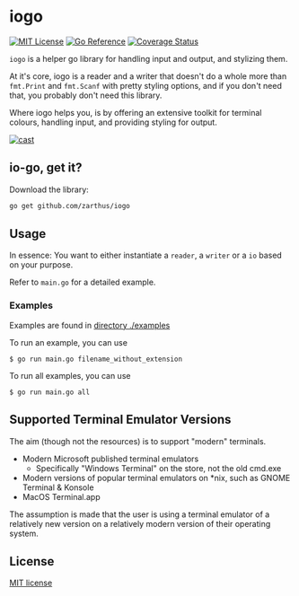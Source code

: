 # iogo 

[![MIT License](https://img.shields.io/badge/License-MIT-blue.svg)](LICENSE)
[![Go Reference](https://pkg.go.dev/badge/github.com/Zarthus/iogo.svg)](https://pkg.go.dev/github.com/Zarthus/iogo/v2)
[![Coverage Status](https://coveralls.io/repos/github/Zarthus/iogo/badge.svg?branch=main)](https://coveralls.io/github/Zarthus/iogo?branch=main)

`iogo` is a helper go library for handling input and output, and stylizing them.

At it's core, iogo is a reader and a writer that doesn't do a whole more than
`fmt.Print` and `fmt.Scanf` with pretty styling options, and if you don't need that,
you probably don't need this library.

Where iogo helps you, is by offering an extensive toolkit for
terminal colours, handling input, and providing styling for output.

[![cast](./examples/display/sample.gif)](./examples/display/sample.gif)

## io-go, get it?

Download the library:

```bash
go get github.com/zarthus/iogo
```

## Usage

In essence: You want to either instantiate a `reader`, a `writer`
or a `io` based on your purpose.

Refer to `main.go` for a detailed example.

### Examples

Examples are found in [directory ./examples](./examples)

To run an example, you can use 

```
$ go run main.go filename_without_extension
```

To run all examples, you can use

```
$ go run main.go all
```

## Supported Terminal Emulator Versions

The aim (though not the resources) is to support "modern" terminals.


- Modern Microsoft published terminal emulators
  - Specifically "Windows Terminal" on the store, not the old cmd.exe
- Modern versions of popular terminal emulators on *nix, such as GNOME Terminal & Konsole
- MacOS Terminal.app
 
The assumption is made that the user is using a terminal emulator of a relatively new version
  on a relatively modern version of their operating system.

## License

[MIT license](LICENSE)

